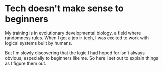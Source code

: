 # Tech doesn't make sense to beginners

My training is in evolutionary developmental biology, a field where randomness
rules. When I got a job in tech, I was excited to work with logical systems
built by humans.

But I'm slowly discovering that the logic I had hoped for isn't always obvious,
especially to beginners like me. So here I set out to explain things as I figure
them out.
